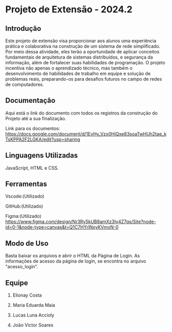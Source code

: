 # Projeto de Extensão - 2024.2

## Introdução
Este projeto de extensão visa proporcionar aos alunos uma experiência prática e colaborativa na construção de um sistema de rede simplificado. Por meio dessa atividade, eles terão a oportunidade de aplicar conceitos fundamentais de arquitetura de sistemas distribuídos, e segurança da informação, além de fortalecer suas habilidades de programação. O projeto incentiva não apenas o aprendizado técnico, mas também o desenvolvimento de habilidades de trabalho em equipe e solução de problemas reais, preparando-os para desafios futuros no campo de redes de computadores.

## Documentação
Aqui está o link do documento com todos os registros da construção do Projeto até a sua finalização.

Link para os documentos: https://docs.google.com/document/d/1EvHy_Vzx0HiQxe83soaTwHUh2tae_kTsKPPA2F2LGKA/edit?usp=sharing

## Linguagens Utilizadas
JavaScript, HTML e CSS.

## Ferramentas
Vscode:(Utilizado)

GitHub:(Utilizado)

Figma:(Utilizado) https://www.figma.com/design/Nr3Ry5kUB8amXz3Iv4Z7qs/Site?node-id=0-1&node-type=canvas&t=Q1C7HYrlNxyKVmxN-0

## Modo de Uso
Basta baixar os arquivos e abrir o HTML da Página de Login. As informações de acesso da página de login, se encontra no arquivo "acesso_login".

## Equipe
1. Elionay Costa

2. Maria Eduarda Maia

3. Lucas Luna Accioly

4. João Victor Soares

